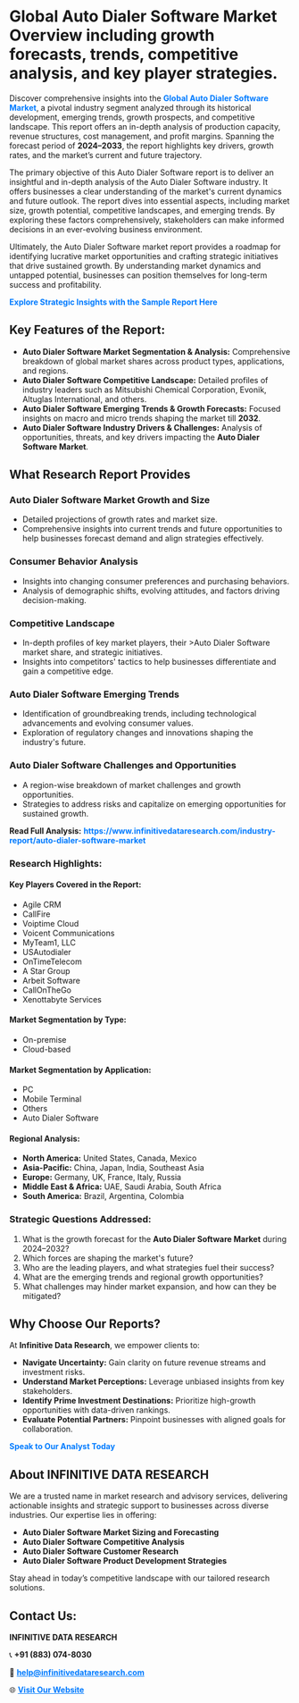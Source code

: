 <h1>Global Auto Dialer Software Market Overview including growth forecasts, trends, competitive analysis, and key player strategies.</h1>
<p>
Discover comprehensive insights into the 
<a href="https://www.infinitivedataresearch.com/industry-report/auto-dialer-software-market" rel="dofollow" style="color: #007BFF; text-decoration: none;"><strong>Global Auto Dialer Software Market</strong></a>, a pivotal industry segment analyzed through its historical development, emerging trends, growth prospects, and competitive landscape. This report offers an in-depth analysis of production capacity, revenue structures, cost management, and profit margins. Spanning the forecast period of <strong>2024–2033</strong>, the report highlights key drivers, growth rates, and the market’s current and future trajectory.
</p>
<p>
The primary objective of this Auto Dialer Software report is to deliver an insightful and in-depth analysis of the Auto Dialer Software industry. It offers businesses a clear understanding of the market's current dynamics and future outlook. The report dives into essential aspects, including market size, growth potential, competitive landscapes, and emerging trends. By exploring these factors comprehensively, stakeholders can make informed decisions in an ever-evolving business environment.
</p>
<p>
Ultimately, the Auto Dialer Software market report provides a roadmap for identifying lucrative market opportunities and crafting strategic initiatives that drive sustained growth. By understanding market dynamics and untapped potential, businesses can position themselves for long-term success and profitability.
</p>
<p>
<a href="https://www.infinitivedataresearch.com/request-sample/reportId=103655" style="color: #007BFF; text-decoration: none;"><strong>Explore Strategic Insights with the Sample Report Here</strong></a>
</p>

<h2>Key Features of the Report:</h2>
<ul>
<li><strong>Auto Dialer Software Market Segmentation & Analysis:</strong> Comprehensive breakdown of global market shares across product types, applications, and regions.</li>
<li><strong>Auto Dialer Software Competitive Landscape:</strong> Detailed profiles of industry leaders such as Mitsubishi Chemical Corporation, Evonik, Altuglas International, and others.</li>
<li><strong>Auto Dialer Software Emerging Trends & Growth Forecasts:</strong> Focused insights on macro and micro trends shaping the market till <strong>2032</strong>.</li>
<li><strong>Auto Dialer Software Industry Drivers & Challenges:</strong> Analysis of opportunities, threats, and key drivers impacting the <strong>Auto Dialer Software Market</strong>.</li>
</ul>

<h2>What Research Report Provides</h2>
<h3>Auto Dialer Software Market Growth and Size</h3>
<ul>
<li>Detailed projections of growth rates and market size.</li>
<li>Comprehensive insights into current trends and future opportunities to help businesses forecast demand and align strategies effectively.</li>
</ul>

<h3>Consumer Behavior Analysis</h3>
<ul>
<li>Insights into changing consumer preferences and purchasing behaviors.</li>
<li>Analysis of demographic shifts, evolving attitudes, and factors driving decision-making.</li>
</ul>

<h3>Competitive Landscape</h3>
<ul>
<li>In-depth profiles of key market players, their >Auto Dialer Software market share, and strategic initiatives.</li>
<li>Insights into competitors' tactics to help businesses differentiate and gain a competitive edge.</li>
</ul>

<h3>Auto Dialer Software Emerging Trends</h3>
<ul>
<li>Identification of groundbreaking trends, including technological advancements and evolving consumer values.</li>
<li>Exploration of regulatory changes and innovations shaping the industry's future.</li>
</ul>

<h3>Auto Dialer Software Challenges and Opportunities</h3>
<ul>
<li>A region-wise breakdown of market challenges and growth opportunities.</li>
<li>Strategies to address risks and capitalize on emerging opportunities for sustained growth.</li>
</ul>
<p><strong>Read Full Analysis:</strong> <a href="https://www.infinitivedataresearch.com/industry-report/auto-dialer-software-market" rel="dofollow" style="color: #007BFF; text-decoration: none;"><strong>https://www.infinitivedataresearch.com/industry-report/auto-dialer-software-market</strong></a></p>
<h3>Research Highlights:</h3>
<h4>Key Players Covered in the Report:</h4>
<ul><li>Agile CRM</li><li>CallFire</li><li>Voiptime Cloud</li><li>Voicent Communications</li><li>MyTeam1, LLC</li><li>USAutodialer</li><li>OnTimeTelecom</li><li>A Star Group</li><li>Arbeit Software</li><li>CallOnTheGo</li><li>Xenottabyte Services</li></ul>
<h4>Market Segmentation by Type:</h4>
<ul><li>On-premise</li><li>Cloud-based</li></ul>
<h4>Market Segmentation by Application:</h4>
<ul><li>PC</li><li>Mobile Terminal</li><li>Others</li><li>Auto Dialer Software</li></ul>

<h4>Regional Analysis:</h4>
<ul>
<li><strong>North America:</strong> United States, Canada, Mexico</li>
<li><strong>Asia-Pacific:</strong> China, Japan, India, Southeast Asia</li>
<li><strong>Europe:</strong> Germany, UK, France, Italy, Russia</li>
<li><strong>Middle East & Africa:</strong> UAE, Saudi Arabia, South Africa</li>
<li><strong>South America:</strong> Brazil, Argentina, Colombia</li>
</ul>

<h3>Strategic Questions Addressed:</h3>
<ol>
<li>What is the growth forecast for the <strong>Auto Dialer Software Market</strong> during 2024–2032?</li>
<li>Which forces are shaping the market's future?</li>
<li>Who are the leading players, and what strategies fuel their success?</li>
<li>What are the emerging trends and regional growth opportunities?</li>
<li>What challenges may hinder market expansion, and how can they be mitigated?</li>
</ol>

<h2>Why Choose Our Reports?</h2>
<p>At <strong>Infinitive Data Research</strong>, we empower clients to:</p>
<ul>
<li><strong>Navigate Uncertainty:</strong> Gain clarity on future revenue streams and investment risks.</li>
<li><strong>Understand Market Perceptions:</strong> Leverage unbiased insights from key stakeholders.</li>
<li><strong>Identify Prime Investment Destinations:</strong> Prioritize high-growth opportunities with data-driven rankings.</li>
<li><strong>Evaluate Potential Partners:</strong> Pinpoint businesses with aligned goals for collaboration.</li>
</ul>
<p><a href="https://www.infinitivedataresearch.com/industry-report/auto-dialer-software-market" rel="dofollow" style="color: #007BFF; text-decoration: none;"><strong>Speak to Our Analyst Today</strong></a></p>

<h2>About INFINITIVE DATA RESEARCH</h2>
<p>We are a trusted name in market research and advisory services, delivering actionable insights and strategic support to businesses across diverse industries. Our expertise lies in offering:</p>
<ul>
<li><strong>Auto Dialer Software Market Sizing and Forecasting</strong></li>
<li><strong>Auto Dialer Software Competitive Analysis</strong></li>
<li><strong>Auto Dialer Software Customer Research</strong></li>
<li><strong>Auto Dialer Software Product Development Strategies</strong></li>
</ul>
<p>Stay ahead in today’s competitive landscape with our tailored research solutions.</p>

<h2>Contact Us:</h2>
<p><strong>INFINITIVE DATA RESEARCH</strong></p>
<p>📞 <strong>+91 (883) 074-8030</strong></p>
<p>📧 <strong><a href="mailto:help@infinitivedataresearch.com" style="color: #007BFF;">help@infinitivedataresearch.com</a></strong></p>
<p>🌐 <strong><a href="https://www.infinitivedataresearch.com" rel="dofollow" style="color: #007BFF;">Visit Our Website</a></strong></p>